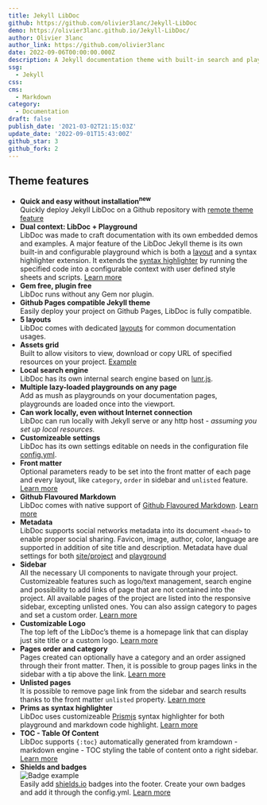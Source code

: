 ```yaml
---
title: Jekyll LibDoc
github: https://github.com/olivier3lanc/Jekyll-LibDoc
demo: https://olivier3lanc.github.io/Jekyll-LibDoc/
author: Olivier 3lanc
author_link: https://github.com/olivier3lanc
date: 2022-09-06T00:00:00.000Z
description: A Jekyll documentation theme with built-in search and playground.
ssg:
  - Jekyll
css:
cms:
  - Markdown
category:
  - Documentation
draft: false
publish_date: '2021-03-02T21:15:03Z'
update_date: '2022-09-01T15:43:00Z'
github_star: 3
github_fork: 2
---
```


## Theme features

* **Quick and easy without installation<sup>new</sup>**<br> Quickly deploy Jekyll LibDoc on a Github repository with [remote theme feature](https://olivier3lanc.github.io/Jekyll-LibDoc/libdoc-install.html#online---remote-theme)
* **Dual context: LibDoc + Playground**<br> LibDoc was made to craft documentation with its own embedded demos and examples. A major feature of the LibDoc Jekyll theme is its own built-in and configurable playground which is both a [layout](https://olivier3lanc.github.io/Jekyll-LibDoc/libdoc-layouts.html#playground) and a syntax highlighter extension. It extends the [syntax highlighter](https://olivier3lanc.github.io/Jekyll-LibDoc/libdoc-config.html#prismjs-syntax-highlighter) by running the specified code into a configurable context with user defined style sheets and scripts. [Learn more](https://olivier3lanc.github.io/Jekyll-LibDoc/libdoc-playground.html)
* **Gem free, plugin free** <br>LibDoc runs without any Gem nor plugin.
* **Github Pages compatible Jekyll theme** <br>Easily deploy your project on Github Pages, LibDoc is fully compatible.
* **5 layouts** <br>LibDoc comes with dedicated [layouts](https://olivier3lanc.github.io/Jekyll-LibDoc/libdoc-layouts.html) for common documentation usages.
* **Assets grid**<br> Built to allow visitors to view, download or copy URL of specified resources on your project. [Example](https://olivier3lanc.github.io/Jekyll-LibDoc/libdoc-layout-assets.html)
* **Local search engine**<br> LibDoc has its own internal search engine based on [lunr.js](https://lunrjs.com/).
* **Multiple lazy-loaded playgrounds on any page** <br>Add as mush as playgrounds on your documentation pages, playgrounds are loaded once into the viewport.
* **Can work locally, even without Internet connection** <br>LibDoc can run locally with Jekyll serve or any http host - *assuming you set up local resources.*
* **Customizeable settings**<br> LibDoc has its own settings editable on needs in the configuration file [config.yml](https://olivier3lanc.github.io/Jekyll-LibDoc/libdoc-config.html).
* **Front matter**<br> Optional parameters ready to be set into the front matter of each page and every layout, like `category`, `order` in sidebar and `unlisted` feature. [Learn more](https://olivier3lanc.github.io/Jekyll-LibDoc/libdoc-front-matter.html)
* **Github Flavoured Markdown**<br> LibDoc comes with native support of [Github Flavoured Markdown](https://github.github.com/gfm/). [Learn more](https://olivier3lanc.github.io/Jekyll-LibDoc/libdoc-markdown.html)
* **Metadata**<br> LibDoc supports social networks metadata into its document `<head>` to enable proper social sharing. Favicon, image, author, color, language are supported in addition of site title and description. Metadata have dual settings for both [site/project](https://olivier3lanc.github.io/Jekyll-LibDoc/libdoc-config.html#metadata) and [playground](https://olivier3lanc.github.io/Jekyll-LibDoc/libdoc-config.html#playground)
* **Sidebar**<br> All the necessary UI components to navigate through your project. Customizeable features such as logo/text management, search engine and possibility to add links of page that are not contained into the project. All available pages of the project are listed into the responsive sidebar, excepting unlisted ones. You can also assign category to pages and set a custom order. [Learn more](https://olivier3lanc.github.io/Jekyll-LibDoc/libdoc-config.html#sidebar)
* **Customizable Logo**<br> The top left of the LibDoc’s theme is a homepage link that can display just site title or a custom logo. [Learn more](https://olivier3lanc.github.io/Jekyll-LibDoc/libdoc-sidebar.html#sidebar)
* **Pages order and category**<br> Pages created can optionally have a category and an order assigned through their front matter. Then, it is possible to group pages links in the sidebar with a tip above the link. [Learn more](https://olivier3lanc.github.io/Jekyll-LibDoc/libdoc-front-matter.html)
* **Unlisted pages**<br> It is possible to remove page link from the sidebar and search results thanks to the front matter `unlisted` property. [Learn more](https://olivier3lanc.github.io/Jekyll-LibDoc/libdoc-front-matter.html#unlisted)
* **Prims as syntax highlighter**<br> LibDoc uses customizeable [Prismjs](https://prismjs.com/) syntax highlighter for both playground and markdown code highlight. [Learn more](https://olivier3lanc.github.io/Jekyll-LibDoc/libdoc-config.html#prismjs-syntax-highlighter)
* **TOC - Table Of Content**<br> LibDoc supports `{:toc}` automatically generated from kramdown - markdown engine - TOC styling the table of content onto a right sidebar. [Learn more](https://olivier3lanc.github.io/Jekyll-LibDoc/libdoc-markdown.html#table-of-content-support)
* **Shields and badges**<br>![Badge example](https://shields.io/badge/style-for--the--badge-green?logo=appveyor&style=for-the-badge) <br>
Easily add [shields.io](https://shields.io/) badges into the footer. Create your own badges and add it through the config.yml. [Learn more](https://olivier3lanc.github.io/Jekyll-LibDoc/libdoc-badges.html)
